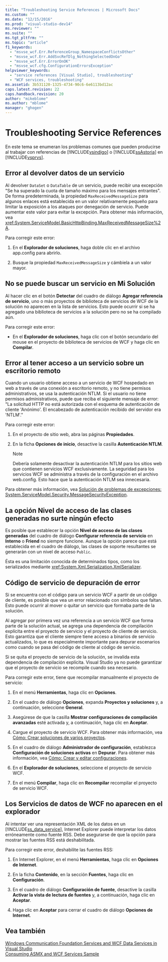 ```yaml
---
title: "Troubleshooting Service References | Microsoft Docs"
ms.custom: ""
ms.date: "12/15/2016"
ms.prod: "visual-studio-dev14"
ms.reviewer: ""
ms.suite: ""
ms.tgt_pltfrm: ""
ms.topic: "article"
f1_keywords: 
  - "msvse_wcf.Err.ReferenceGroup_NamespaceConflictsOther"
  - "msvse_wcf.Err.AddSvcRefDlg_NothingSelectedOnGo"
  - "msvse_wcf.Err.ErrorOnOK"
  - "msvse_wcf.cfg.ConfigurationErrorsException"
helpviewer_keywords: 
  - "service references [Visual Studio], troubleshooting"
  - "WCF services, troubleshooting"
ms.assetid: 3b531120-1325-4734-90c6-6e6113bd12ac
caps.latest.revision: 22
caps.handback.revision: 20
author: "mikeblome"
ms.author: "mblome"
manager: "ghogen"
---
```

# Troubleshooting Service References
En este tema se enumeran los problemas comunes que pueden producirse al trabajar con referencias de [!INCLUDE[vsindigo](../data-tools/includes/vsindigo_md.md)] o [!INCLUDE[ssAstoria](../data-tools/includes/ssastoria_md.md)] en [!INCLUDE[vsprvs](../code-quality/includes/vsprvs_md.md)].  
  
## Error al devolver datos de un servicio  
 Al devolver `DataSet` o `DataTable` de un servicio, puede recibir una excepción "Se ha superado la cuota de tamaño máximo para los mensajes entrantes".  De forma predeterminada, la propiedad `MaxReceivedMessageSize` para algunos enlaces está establecida en un valor relativamente pequeño para limitar la exposición a los ataques por denegación de servicio.  Puede aumentar este valor para evitar la excepción.  Para obtener más información, vea <xref:System.ServiceModel.BasicHttpBinding.MaxReceivedMessageSize%2A>.  
  
 Para corregir este error:  
  
1.  En el **Explorador de soluciones**, haga doble clic en el archivo app.config para abrirlo.  
  
2.  Busque la propiedad `MaxReceivedMessageSize` y cámbiela a un valor mayor.  
  
## No se puede buscar un servicio en Mi Solución  
 Al hacer clic en el botón **Detectar** del cuadro de diálogo **Agregar referencia de servicio**, uno o más proyectos de biblioteca de servicios de WCF de la solución no aparecen en la lista de servicios.  Esto puede ocurrir si se ha agregado una biblioteca de servicios a la solución pero no se ha compilado aún.  
  
 Para corregir este error:  
  
-   En el **Explorador de soluciones**, haga clic con el botón secundario del mouse en el proyecto de biblioteca de servicios de WCF y haga clic en **Compilar**.  
  
## Error al tener acceso a un servicio sobre un escritorio remoto  
 Cuando un usuario obtiene acceso a un servicio de WCF hospedado en web a través de una conexión a escritorio remoto, y no tiene permisos administrativos, se usa la autenticación NTLM.  Si el usuario no tiene permisos administrativos, puede que reciba el siguiente mensaje de error: "La solicitud HTTP no está autorizada con el esquema de autenticación de cliente 'Anónimo'.  El encabezado de autenticación recibido del servidor era 'NTLM'."  
  
 Para corregir este error:  
  
1.  En el proyecto de sitio web, abra las páginas **Propiedades**.  
  
2.  En la ficha **Opciones de inicio**, desactive la casilla **Autenticación NTLM**.  
  
    > [!NOTE]
    >  Debería solamente desactivar la autenticación NTLM para los sitios web que contienen servicios WCF exclusivamente.  La seguridad para los servicios WCF se administra a través de la configuración en el archivo web.config.  Esto hace que la autenticación NTLM sea innecesaria.  
  
 Para obtener más información, vea [Solución de problemas de excepciones: System.ServiceModel.Security.MessageSecurityException](../misc/troubleshooting-exceptions-system-servicemodel-security-messagesecurityexception.md).  
  
## La opción Nivel de acceso de las clases generadas no surte ningún efecto  
 Es posible que establecer la opción **Nivel de acceso de las clases generadas** del cuadro de diálogo **Configurar referencia de servicio** en **Interno** o **Friend** no siempre funcione.  Aunque la opción parece que está establecida en el cuadro de diálogo, las clases de soporte resultantes se generarán con un nivel de acceso `Public`.  
  
 Ésta es una limitación conocida de determinados tipos, como los serializados mediante <xref:System.Xml.Serialization.XmlSerializer>.  
  
## Código de servicio de depuración de error  
 Si se encuentra con el código para un servicio WCF a partir de un código de cliente, es posible que vea un error relacionado con símbolos que faltan.  Esto puede ocurrir al mover o quitar un servicio que formaba parte de la solución.  
  
 Al agregar por primera vez una referencia a un servicio WCF que forma parte de la solución actual, se agrega una dependencia de compilación explícita entre el proyecto de servicio y el proyecto de cliente de servicio.  Esto garantiza que el cliente siempre tiene acceso a binarios de servicio actualizados, lo que es especialmente importante para depurar escenarios como cuando se pasa del código de cliente al código de servicio.  
  
 Si se quita el proyecto de servicio de la solución, se invalida esta dependencia de compilación explícita.  Visual Studio ya no puede garantizar que el proyecto de servicio se recompile cuando sea necesario.  
  
 Para corregir este error, tiene que recompilar manualmente el proyecto de servicio:  
  
1.  En el menú **Herramientas**, haga clic en **Opciones**.  
  
2.  En el cuadro de diálogo **Opciones**, expanda **Proyectos y soluciones** y, a continuación, seleccione **General**.  
  
3.  Asegúrese de que la casilla **Mostrar configuraciones de compilación avanzadas** esté activada y, a continuación, haga clic en **Aceptar**.  
  
4.  Cargue el proyecto de servicio WCF.  Para obtener más información, vea [Cómo: Crear soluciones de varios proyectos](http://msdn.microsoft.com/es-es/02ecd6dd-0114-46fe-b335-ba9c5e3020d6).  
  
5.  En el cuadro de diálogo **Administrador de configuración**, establezca **Configuración de soluciones activas** en **Depurar**.  Para obtener más información, vea [Cómo: Crear y editar configuraciones](../ide/how-to-create-and-edit-configurations.md).  
  
6.  En el **Explorador de soluciones**, seleccione el proyecto de servicio WCF.  
  
7.  En el menú **Compilar**, haga clic en **Recompilar** recompilar el proyecto de servicio WCF.  
  
## Los Servicios de datos de WCF no aparecen en el explorador  
 Al intentar ver una representación XML de los datos en un [!INCLUDE[ss_data_service](../data-tools/includes/ss_data_service_md.md)], Internet Explorer puede interpretar los datos erróneamente como fuente RSS.  Debe asegurarse de que la opción para mostrar las fuentes RSS está deshabilitada.  
  
 Para corregir este error, deshabilite las fuentes RSS:  
  
1.  En Internet Explorer, en el menú **Herramientas**, haga clic en **Opciones de Internet**.  
  
2.  En la ficha **Contenido**, en la sección **Fuentes**, haga clic en **Configuración**.  
  
3.  En el cuadro de diálogo **Configuración de fuente**, desactive la casilla **Activar la vista de lectura de fuentes** y, a continuación, haga clic en **Aceptar**.  
  
4.  Haga clic en **Aceptar** para cerrar el cuadro de diálogo **Opciones de Internet**.  
  
## Vea también  
 [Windows Communication Foundation Services and WCF Data Services in Visual Studio](../data-tools/windows-communication-foundation-services-and-wcf-data-services-in-visual-studio.md)   
 [Consuming ASMX and WCF Services Sample](http://msdn.microsoft.com/es-es/788ddf2c-2ac1-416b-8789-2fbb1e29b8fe)